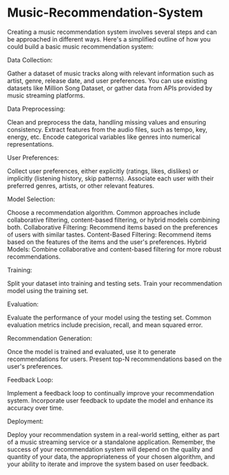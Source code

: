 # Music-Recommendation-System

Creating a music recommendation system involves several steps and can be approached in different ways. Here's a simplified outline of how you could build a basic music recommendation system:

Data Collection:

Gather a dataset of music tracks along with relevant information such as artist, genre, release date, and user preferences.
You can use existing datasets like Million Song Dataset, or gather data from APIs provided by music streaming platforms.

Data Preprocessing:

Clean and preprocess the data, handling missing values and ensuring consistency.
Extract features from the audio files, such as tempo, key, energy, etc.
Encode categorical variables like genres into numerical representations.

User Preferences:

Collect user preferences, either explicitly (ratings, likes, dislikes) or implicitly (listening history, skip patterns).
Associate each user with their preferred genres, artists, or other relevant features.

Model Selection:

Choose a recommendation algorithm. Common approaches include collaborative filtering, content-based filtering, or hybrid models combining both.
Collaborative Filtering: Recommend items based on the preferences of users with similar tastes.
Content-Based Filtering: Recommend items based on the features of the items and the user's preferences.
Hybrid Models: Combine collaborative and content-based filtering for more robust recommendations.

Training:

Split your dataset into training and testing sets.
Train your recommendation model using the training set.

Evaluation:

Evaluate the performance of your model using the testing set.
Common evaluation metrics include precision, recall, and mean squared error.

Recommendation Generation:

Once the model is trained and evaluated, use it to generate recommendations for users.
Present top-N recommendations based on the user's preferences.

Feedback Loop:

Implement a feedback loop to continually improve your recommendation system.
Incorporate user feedback to update the model and enhance its accuracy over time.

Deployment:

Deploy your recommendation system in a real-world setting, either as part of a music streaming service or a standalone application.
Remember, the success of your recommendation system will depend on the quality and quantity of your data, the appropriateness of your chosen algorithm, and your ability to iterate and improve the system based on user feedback.
